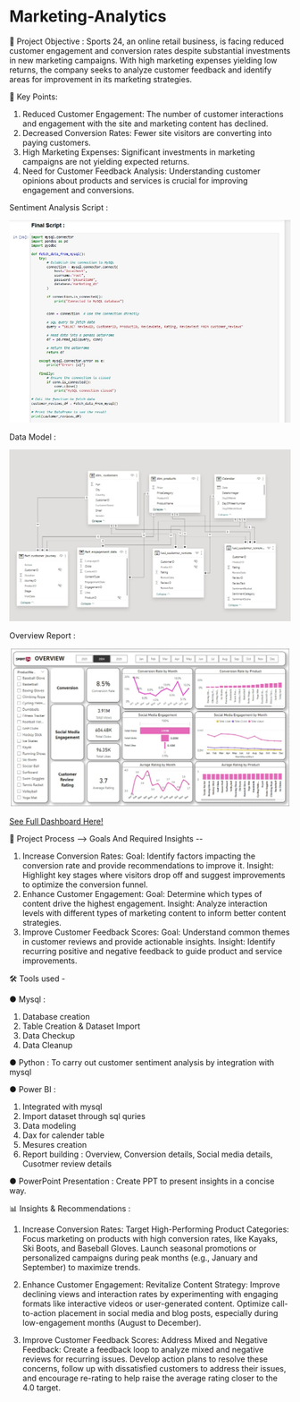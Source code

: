# Marketing-Analytics

🎯 Project Objective : 
Sports 24, an online retail business, is facing reduced customer engagement and conversion rates despite substantial investments in new marketing campaigns. With high marketing expenses yielding low returns, 
the company seeks to analyze customer feedback and identify areas for improvement in its marketing strategies.

📌 Key Points:
1. Reduced Customer Engagement: The number of customer interactions and engagement with the site and marketing content has declined.
2. Decreased Conversion Rates: Fewer site visitors are converting into paying customers.
3. High Marketing Expenses: Significant investments in marketing campaigns are not yielding expected returns.
4. Need for Customer Feedback Analysis: Understanding customer opinions about products and services is crucial for improving engagement and conversions.

Sentiment Analysis Script :

![Script](Sentiment_Analysis_Script.jpg)

Data Model :

![Data Model](Data_Model.jpg)

Overview Report :

![See Dashboard](Overview1.jpg)

[See Full Dashboard Here!](https://app.powerbi.com/view?r=eyJrIjoiMjQ1MjEwMWUtYTRkZi00NWYxLTg1OTAtMzk0NjMyOGQ5MzE2IiwidCI6ImRmODY3OWNkLWE4MGUtNDVkOC05OWFjLWM4M2VkN2ZmOTVhMCJ9)

🔧 Project Process -->
Goals And Required Insights --
1. Increase Conversion Rates:
Goal: Identify factors impacting the conversion rate and provide recommendations to improve it.
Insight: Highlight key stages where visitors drop off and suggest improvements to optimize the conversion funnel.
2. Enhance Customer Engagement:
Goal: Determine which types of content drive the highest engagement. 
Insight: Analyze interaction levels with different types of marketing content to inform better content strategies.
3. Improve Customer Feedback Scores:
Goal: Understand common themes in customer reviews and provide actionable insights.
Insight: Identify recurring positive and negative feedback to guide product and service improvements.

🛠️ Tools used -

● Mysql : 
1. Database creation
2. Table Creation & Dataset Import
3. Data Checkup
4. Data Cleanup

● Python :
To carry out customer sentiment analysis by integration with mysql

● Power BI :
1. Integrated with mysql
2. Import dataset through sql quries
3. Data modeling
4. Dax for calender table
5. Mesures creation
6. Report building : Overview, Conversion details, Social media details, Cusotmer review details

● PowerPoint Presentation :
Create PPT to present insights in a concise way.

📊 Insights & Recommendations :
1. Increase Conversion Rates: 
Target High-Performing Product Categories: Focus marketing on products with high conversion rates, like Kayaks, Ski Boots, and Baseball Gloves. Launch seasonal promotions or 
personalized campaigns during peak months (e.g., January and September) to maximize trends.

2. Enhance Customer Engagement: 
Revitalize Content Strategy: Improve declining views and interaction rates by experimenting with engaging formats like interactive videos or user-generated content. Optimize call-to-action placement in social media and blog posts, especially during low-engagement months (August to December).

4. Improve Customer Feedback Scores: 
Address Mixed and Negative Feedback: Create a feedback loop to analyze mixed and negative reviews for recurring issues. Develop action plans to resolve these concerns, follow up with dissatisfied customers to address their issues, and encourage re-rating to help raise the average rating closer to the 4.0 target.









